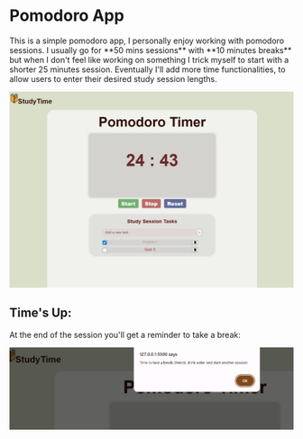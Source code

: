 <h1> Pomodoro App</h1>

<p>This is a simple pomodoro app, I personally enjoy working with pomodoro sessions. I usually go for **50 mins sessions** with **10 minutes breaks** but when I don't feel like working on something I trick myself to start with a shorter 25 minutes session. 
 Eventually I'll add more time functionalities, to allow  users to enter their desired study session lengths. </p>

![Screenshot1](images/pomodoro.jpg)


<h2> Time's Up:</h2>
<p> At the end of the session you'll get a reminder to take a break: </p>

![Screenshot1](images/pomodoro2.jpg)
